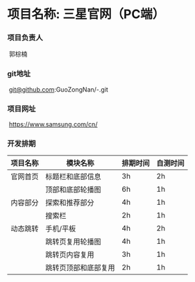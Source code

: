 # 项目名称: 三星官网（PC端）

### 项目负责人

​	郭棕楠

### git地址

​	git@github.com:GuoZongNan/-.git

### 项目网址

​	https://www.samsung.com/cn/

### 开发排期

| 项目名称 | 模块名称             | 排期时间 | 自测时间 |
| -------- | -------------------- | -------- | -------- |
| 官网首页 | 标题栏和底部信息     | 3h       | 2h       |
|          | 顶部和底部轮播图     | 6h       | 1h       |
| 内容部分 | 探索和推荐部分       | 4h       | 1h       |
|          | 搜索栏               | 2h       | 1h       |
| 动态跳转 | 手机/平板            | 4h       | 2h       |
|          | 跳转页复用轮播图     | 4h       | 1h       |
|          | 跳转页内容复用       | 3h       | 1h       |
|          | 跳转页顶部和底部复用 | 2h       | 1h       |

### 

